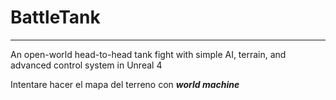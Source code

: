 # BattleTank
****
An open-world head-to-head tank fight with simple AI, terrain, and advanced control system in Unreal 4

Intentare hacer el mapa del terreno con **_world machine_**